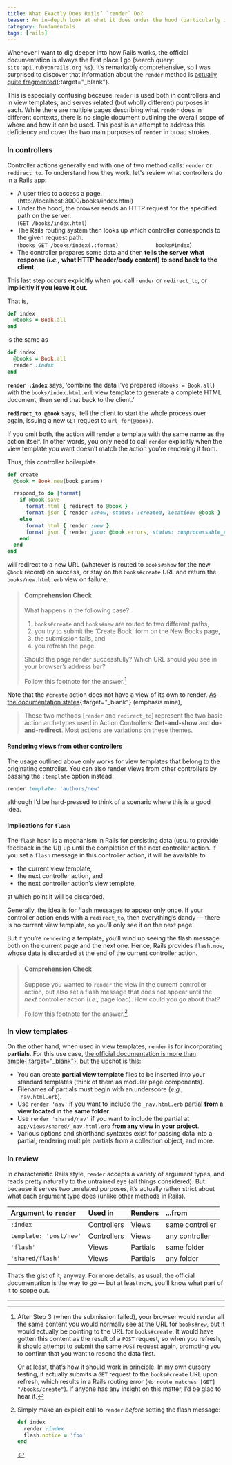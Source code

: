 ```yaml
---
title: What Exactly Does Rails’ `render` Do?
teaser: An in-depth look at what it does under the hood (particularly in controllers).
category: fundamentals
tags: [rails]
---
```


Whenever I want to dig deeper into how Rails works, the official documentation is always the first place I go (search query: `site:api.rubyonrails.org %s`). It’s remarkably comprehensive, so I was surprised to discover that information about the `render` method is [actually quite fragmented][search]{:target="_blank"}.

This is especially confusing because `render` is used both in controllers and in view templates, and serves related (but wholly different) purposes in each. While there are multiple pages describing what `render` does in different contexts, there is no single document outlining the overall scope of where and how it can be used. This post is an attempt to address this deficiency and cover the two main purposes of `render` in broad strokes.

### In controllers

Controller actions generally end with one of two method calls: `render` or `redirect_to`. To understand how they work, let's review what controllers do in a Rails app: 

* A user tries to access a page.  
  (http://localhost:3000/books/index.html)
* Under the hood, the browser sends an HTTP request for the specified path on the server.  
  (`GET /books/index.html`)
* The Rails routing system then looks up which controller corresponds to the given request path.  
  (`books GET /books/index(.:format)            books#index`)
* The controller prepares some data and then **tells the server what response (_i.e.,_ what HTTP header/body content) to send back to the client**.

This last step occurs explicitly when you call `render` or `redirect_to`, or **implicitly if you leave it out**.

That is, 

```ruby
def index
  @books = Book.all
end
```

is the same as

```ruby
def index
  @books = Book.all
  render :index
end
```

**`render :index`** says, ‘combine the data I've prepared (`@books = Book.all`) with the `books/index.html.erb` view template to generate a complete HTML document, then send that back to the client.’

**`redirect_to @book`** says, ‘tell the client to start the whole process over again, issuing a new `GET` request to `url_for(@book)`.

If you omit both, the action will render a template with the same name as the action itself. In other words, you only need to call `render` explicitly when the view template you want doesn’t match the action you’re rendering it from.

Thus, this controller boilerplate

```ruby
def create
  @book = Book.new(book_params)

  respond_to do |format|
    if @book.save
      format.html { redirect_to @book }
      format.json { render :show, status: :created, location: @book }
    else
      format.html { render :new }
      format.json { render json: @book.errors, status: :unprocessable_entity }
    end
  end
end
```

will redirect to a new URL (whatever is routed to `books#show` for the new `@book` record) on success, or stay on the `books#create` URL and return the `books/new.html.erb` view on failure.

> #### Comprehension Check
> 
> What happens in the following case?
> 
> 1. `books#create` and `books#new` are routed to two different paths,
> 2. you try to submit the ‘Create Book’ form on the New Books page,
> 3. the submission fails, and
> 4. you refresh the page.
> 
> Should the page render successfully? Which URL should you see in your
> browser’s address bar?
> 
> Follow this footnote for the answer.[^1]

Note that the `#create` action does not have a view of its own to render. [As the documentation states][render_docs]{:target="_blank"} (emphasis mine),

> These two methods [`render` and `redirect_to`] represent the two basic action archetypes used in Action Controllers: **Get-and-show** and **do-and-redirect**. Most actions are variations on these themes.

#### Rendering views from other controllers

The usage outlined above only works for view templates that belong to the originating controller. You can also render views from other controllers by passing the `:template` option instead:

```ruby
render template: 'authors/new'
```

although I’d be hard-pressed to think of a scenario where this is a good idea.

#### Implications for `flash`

The `flash` hash is a mechanism in Rails for persisting data (usu. to provide feedback in the UI) up until the completion of the next controller action. If you set a `flash` message in this controller action, it will be available to:

* the current view template,
* the next controller action, and
* the next controller action’s view template,

at which point it will be discarded.

Generally, the idea is for flash messages to appear only once. If your controller action ends with a `redirect_to`, then everything’s dandy — there is no current view template, so you’ll only see it on the next page.

But if you’re `render`ing a template, you’ll wind up seeing the flash message both on the current page and the next one. Hence, Rails provides `flash.now`, whose data is discarded at the end of the current controller action.

> #### Comprehension Check
> 
> Suppose you wanted to `render` the view in the current controller action, but
> also set a flash message that does not appear until the _next_ controller
> action (_i.e.,_ page load). How could you go about that?
> 
> Follow this footnote for the answer.[^2]

### In view templates

On the other hand, when used in view templates, `render` is for incorporating **partials**. For this use case, [the official documentation is more than ample][partials]{:target="_blank"}, but the upshot is this:

* You can create **partial view template** files to be inserted into your standard templates (think of them as modular page components).
* Filenames of partials must begin with an underscore (_e.g.,_ `_nav.html.erb`).
* Use `render 'nav'` if you want to include the `_nav.html.erb` partial **from a view located in the same folder**.
* Use `render 'shared/nav'` if you want to include the partial at `app/views/shared/_nav.html.erb` **from any view in your project**.
* Various options and shorthand syntaxes exist for passing data into a partial, rendering multiple partials from a collection object, and more.

### In review

In characteristic Rails style, `render` accepts a variety of argument types, and reads pretty naturally to the untrained eye (all things considered). But because it serves two unrelated purposes, it’s actually rather strict about what each argument type does (unlike other methods in Rails).

Argument to `render`   | Used in     | Renders  | ...from        
:---                   | :---        | :---     | :---           
`:index`               | Controllers | Views    | same controller
`template: 'post/new'` | Controllers | Views    | any controller 
`'flash'`              | Views       | Partials | same folder    
`'shared/flash'`       | Views       | Partials | any folder     

That’s the gist of it, anyway. For more details, as usual, the official documentation is the way to go — but at least now, you’ll know what part of it to scope out.

---

[^1]:

    After Step 3 (when the submission failed), your browser would render all the same content you would normally see at the URL for `books#new`, but it would actually be pointing to the URL for `books#create`. It would have gotten this content as the result of a `POST` request, so when you refresh, it should attempt to submit the same `POST` request again, prompting you to confirm that you want to resend the data first.
    
    Or at least, that’s how it should work in principle. In my own cursory testing, it actually submits a `GET` request to the `books#create` URL upon refresh, which results in a Rails routing error (`No route matches [GET] "/books/create"`). If anyone has any insight on this matter, I’d be glad to hear it.

[^2]:

    Simply make an explicit call to `render` _before_ setting the flash message:

    ```ruby
    def index
      render :index
      flash.notice = 'foo'
    end
    ```

[search]: https://www.google.com/search?q=site:api.rubyonrails.org+render
[render_docs]: http://api.rubyonrails.org/classes/ActionController/Base.html
[partials]: http://api.rubyonrails.org/classes/ActionView/PartialRenderer.html
